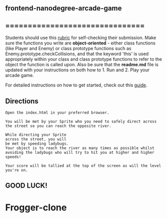 ## frontend-nanodegree-arcade-game
## ===============================

Students should use this [rubric](https://review.udacity.com/#!/projects/2696458597/rubric) for self-checking their submission. Make sure the functions you write are **object-oriented** - either class functions (like Player and Enemy) or class prototype functions such as Enemy.prototype.checkCollisions, and that the keyword 'this' is used appropriately within your class and class prototype functions to refer to the object the function is called upon. Also be sure that the **readme.md** file is updated with your instructions on both how to 1. Run and 2. Play your arcade game.

For detailed instructions on how to get started, check out this [guide](https://docs.google.com/document/d/1v01aScPjSWCCWQLIpFqvg3-vXLH2e8_SZQKC8jNO0Dc/pub?embedded=true).

## Directions

```
Open the index.html in your preferred browser.

You will be met by your Sprite who you need to safely direct across the street so you can reach the opposite river.

While directing your Sprite
across the street, you will
be met by speeding ladybugs.
Your object is to reach the river as many times as possible whilst avoiding the ladybugs who will try to hit you at higher and higher speeds!

Your score will be tallied at the top of the screen as will the level you're on.
```

## GOOD LUCK!
# Frogger-clone
